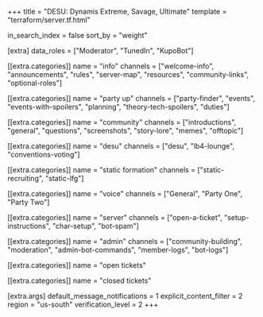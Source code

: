 +++
title = "DESU: Dynamis Extreme, Savage, Ultimate"
template = "terraform/server.tf.html"

in_search_index = false
sort_by = "weight"

[extra]
data_roles = ["Moderator", "TunedIn", "KupoBot"]

[[extra.categories]]
name = "info"
channels = ["welcome-info", "announcements", "rules", "server-map", "resources", "community-links", "optional-roles"]

[[extra.categories]]
name = "party up"
channels = ["party-finder", "events", "events-with-spoilers", "planning", "theory-tech-spoilers", "duties"]

[[extra.categories]]
name = "community"
channels = ["introductions", "general", "questions", "screenshots", "story-lore", "memes", "offtopic"]

[[extra.categories]]
name = "desu"
channels = ["desu", "lb4-lounge", "conventions-voting"]

[[extra.categories]]
name = "static formation"
channels = ["static-recruiting", "static-lfg"]

[[extra.categories]]
name = "voice"
channels = ["General", "Party One", "Party Two"]

[[extra.categories]]
name = "server"
channels = ["open-a-ticket", "setup-instructions", "char-setup", "bot-spam"]

[[extra.categories]]
name = "admin"
channels = ["community-building", "moderation", "admin-bot-commands", "member-logs", "bot-logs"]

[[extra.categories]]
name = "open tickets"

[[extra.categories]]
name = "closed tickets"
 
[extra.args]
default_message_notifications = 1
explicit_content_filter = 2
region = "us-south"
verification_level = 2
+++
